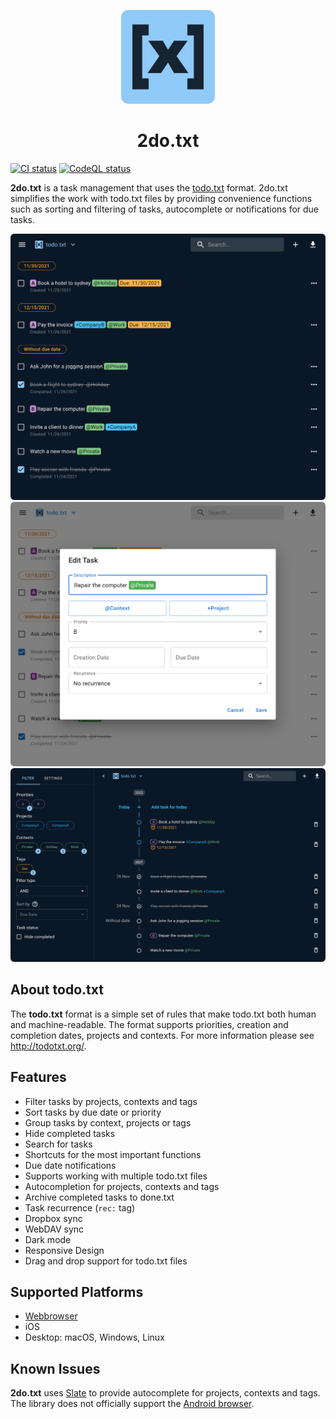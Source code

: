 <p align="center">
  <img width="150" src="public/logo.png" alt="2do.txt logo">
</p>

<h1 align="center">2do.txt</h1>

[![CI status][github-ci-action-image]][github-ci-action-url]
[![CodeQL status][github-codeql-analysis-action-image]][github-codeql-analysis-action-url]

[github-ci-action-image]: https://github.com/sodenn/2do-txt/actions/workflows/ci.yml/badge.svg
[github-ci-action-url]: https://github.com/sodenn/2do-txt/actions/workflows/ci.yml
[github-codeql-analysis-action-image]: https://github.com/sodenn/2do-txt/actions/workflows/codeql-analysis.yml/badge.svg
[github-codeql-analysis-action-url]: https://github.com/sodenn/2do-txt/actions/workflows/codeql-analysis.yml

**2do.txt** is a task management that uses the [todo.txt](https://github.com/todotxt/todo.txt) format. 2do.txt simplifies the work with todo.txt files by providing convenience functions such as sorting and filtering of tasks, autocomplete or notifications for due tasks.

<p align="center">
  <img width="600" style="border-radius: 6px;" src="./resources/screenshot1.png" alt="Screenshot">
  <img width="600" style="border-radius: 6px;" src="./resources/screenshot2.png" alt="Screenshot">
  <img width="600" style="border-radius: 6px;" src="./resources/screenshot3.png" alt="Screenshot">
</p>

## About todo.txt

The **todo.txt** format is a simple set of rules that make todo.txt both human and machine-readable. The format supports priorities, creation and completion dates, projects and contexts. For more information please see http://todotxt.org/.

## Features

- Filter tasks by projects, contexts and tags
- Sort tasks by due date or priority
- Group tasks by context, projects or tags
- Hide completed tasks
- Search for tasks
- Shortcuts for the most important functions
- Due date notifications
- Supports working with multiple todo.txt files
- Autocompletion for projects, contexts and tags
- Archive completed tasks to done.txt
- Task recurrence (`rec:` tag)
- Dropbox sync
- WebDAV sync
- Dark mode
- Responsive Design
- Drag and drop support for todo.txt files

## Supported Platforms
- [Webbrowser](https://2do-txt-sodenn.vercel.app/)
- iOS
- Desktop: macOS, Windows, Linux

## Known Issues

**2do.txt** uses [Slate](https://github.com/ianstormtaylor/slate) to provide autocomplete for projects, contexts and tags. The library does not officially support the [Android browser](https://docs.slatejs.org/general/faq#what-browsers-and-devices-does-slate-support).
